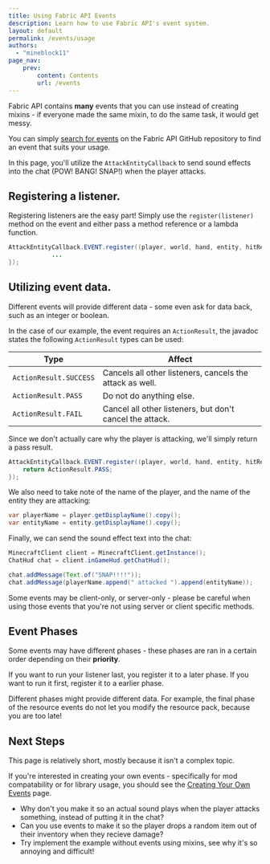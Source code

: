 ```yaml
---
title: Using Fabric API Events
description: Learn how to use Fabric API's event system.
layout: default
permalink: /events/usage
authors:
  - "mineblock11"
page_nav:
    prev:
        content: Contents
        url: /events
---
```


Fabric API contains **many** events that you can use instead of creating mixins - if everyone made the same mixin, to do the same task, it would get messy.

You can simply [search for events](https://github.com/search?q=repo%3AFabricMC%2Ffabric%20Events&type=code) on the Fabric API GitHub repository to find an event that suits your usage.

In this page, you'll utilize the `AttackEntityCallback` to send sound effects into the chat (POW! BANG! SNAP!) when the player attacks.

## Registering a listener.

Registering listeners are the easy part! Simply use the `register(listener)` method on the event and either pass a method reference or a lambda function.

```java
AttackEntityCallback.EVENT.register((player, world, hand, entity, hitResult) -> {
            ...
});
```

## Utilizing event data.

Different events will provide different data - some even ask for data back, such as an integer or boolean.

In the case of our example, the event requires an `ActionResult`, the javadoc states the following `ActionResult` types can be used:

|Type|Affect|
|----|---------------|
|`ActionResult.SUCCESS`|Cancels all other listeners, cancels the attack as well.|
|`ActionResult.PASS`|Do not do anything else.|
|`ActionResult.FAIL`|Cancel all other listeners, but don't cancel the attack.|

Since we don't actually care why the player is attacking, we'll simply return a pass result.

```java
AttackEntityCallback.EVENT.register((player, world, hand, entity, hitResult) -> {
    return ActionResult.PASS;
});
```

We also need to take note of the name of the player, and the name of the entity they are attacking:

```java
var playerName = player.getDisplayName().copy();
var entityName = entity.getDisplayName().copy();
```

Finally, we can send the sound effect text into the chat:

```java
MinecraftClient client = MinecraftClient.getInstance();
ChatHud chat = client.inGameHud.getChatHud();

chat.addMessage(Text.of("SNAP!!!!"));
chat.addMessage(playerName.append(" attacked ").append(entityName));
```

Some events may be client-only, or server-only - please be careful when using those events that you're not using server or client specific methods.

## Event Phases

Some events may have different phases - these phases are ran in a certain order depending on their **priority**.

If you want to run your listener last, you register it to a later phase. If you want to run it first, register it to a earlier phase.

Different phases might provide different data. For example, the final phase of the resource events do not let you modify the resource pack, because you are too late!

## Next Steps

This page is relatively short, mostly because it isn't a complex topic.

If you're interested in creating your own events - specifically for mod compatability or for library usage, you should see the [Creating Your Own Events](/events/creation) page.

- Why don't you make it so an actual sound plays when the player attacks something, instead of putting it in the chat?
- Can you use events to make it so the player drops a random item out of their inventory when they recieve damage?
- Try implement the example without events using mixins, see why it's so annoying and difficult!
